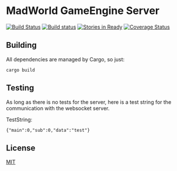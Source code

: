 # MadWorld GameEngine Server

[![Build Status](https://travis-ci.org/damaex/madworld-server.svg?branch=master)](https://travis-ci.org/damaex/madworld-server) [![Build status](https://ci.appveyor.com/api/projects/status/ol927x05v5crvl1i/branch/master?svg=true)](https://ci.appveyor.com/project/damaex/madworld-server/branch/master) [![Stories in Ready](https://badge.waffle.io/damaex/madworld-server.png?label=ready&title=Ready)](https://waffle.io/damaex/madworld-server) [![Coverage Status](https://coveralls.io/repos/github/damaex/madworld-server/badge.svg?branch=master)](https://coveralls.io/github/damaex/madworld-server?branch=master)

## Building
All dependencies are managed by Cargo, so just:

    cargo build

## Testing
As long as there is no tests for the server, here is a test string for the communication with the websocket server.

TestString:

    {"main":0,"sub":0,"data":"test"}
    
## License
[MIT](./LICENSE.md)
